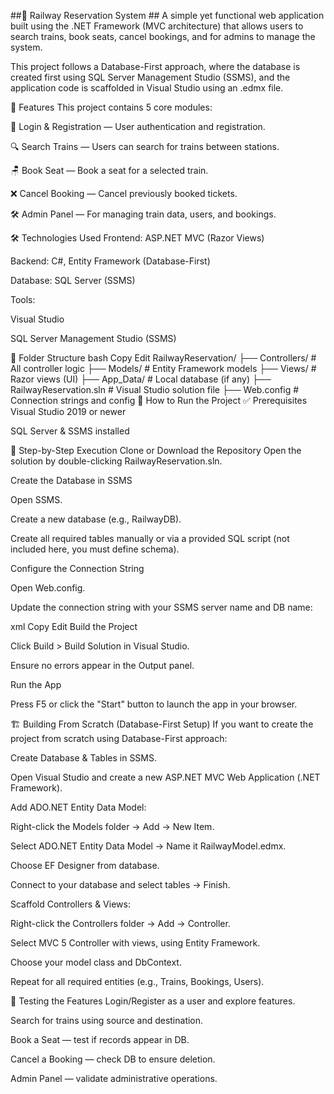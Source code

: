 ##🚆 Railway Reservation System ##
A simple yet functional web application built using the .NET Framework (MVC architecture) that allows users to search trains, book seats, cancel bookings, and for admins to manage the system.

This project follows a Database-First approach, where the database is created first using SQL Server Management Studio (SSMS), and the application code is scaffolded in Visual Studio using an .edmx file.

📌 Features
This project contains 5 core modules:

🔐 Login & Registration — User authentication and registration.

🔍 Search Trains — Users can search for trains between stations.

🪑 Book Seat — Book a seat for a selected train.

❌ Cancel Booking — Cancel previously booked tickets.

🛠️ Admin Panel — For managing train data, users, and bookings.

🛠️ Technologies Used
Frontend: ASP.NET MVC (Razor Views)

Backend: C#, Entity Framework (Database-First)

Database: SQL Server (SSMS)

Tools:

Visual Studio

SQL Server Management Studio (SSMS)

📂 Folder Structure
bash
Copy
Edit
RailwayReservation/
├── Controllers/       # All controller logic
├── Models/            # Entity Framework models
├── Views/             # Razor views (UI)
├── App_Data/          # Local database (if any)
├── RailwayReservation.sln  # Visual Studio solution file
├── Web.config         # Connection strings and config
🚀 How to Run the Project
✅ Prerequisites
Visual Studio 2019 or newer

SQL Server & SSMS installed

🔄 Step-by-Step Execution
Clone or Download the Repository
Open the solution by double-clicking RailwayReservation.sln.

Create the Database in SSMS

Open SSMS.

Create a new database (e.g., RailwayDB).

Create all required tables manually or via a provided SQL script (not included here, you must define schema).

Configure the Connection String

Open Web.config.

Update the connection string with your SSMS server name and DB name:

xml
Copy
Edit
<connectionStrings>
  <add name="RailwayDBEntities" 
       connectionString="metadata=res://*/Models.YourModel.csdl|res://*/Models.YourModel.ssdl|res://*/Models.YourModel.msl;provider=System.Data.SqlClient;provider connection string=&quot;data source=YOUR_SERVER_NAME;initial catalog=RailwayDB;integrated security=True;MultipleActiveResultSets=True;App=EntityFramework&quot;" 
       providerName="System.Data.EntityClient" />
</connectionStrings>
Build the Project

Click Build > Build Solution in Visual Studio.

Ensure no errors appear in the Output panel.

Run the App

Press F5 or click the "Start" button to launch the app in your browser.

🏗️ Building From Scratch (Database-First Setup)
If you want to create the project from scratch using Database-First approach:

Create Database & Tables in SSMS.

Open Visual Studio and create a new ASP.NET MVC Web Application (.NET Framework).

Add ADO.NET Entity Data Model:

Right-click the Models folder → Add → New Item.

Select ADO.NET Entity Data Model → Name it RailwayModel.edmx.

Choose EF Designer from database.

Connect to your database and select tables → Finish.

Scaffold Controllers & Views:

Right-click the Controllers folder → Add → Controller.

Select MVC 5 Controller with views, using Entity Framework.

Choose your model class and DbContext.

Repeat for all required entities (e.g., Trains, Bookings, Users).

🧪 Testing the Features
Login/Register as a user and explore features.

Search for trains using source and destination.

Book a Seat — test if records appear in DB.

Cancel a Booking — check DB to ensure deletion.

Admin Panel — validate administrative operations.
